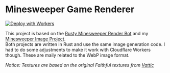 # Minesweeper Game Renderer

[![Deploy with Workers](https://deploy.workers.cloudflare.com/button)](https://deploy.workers.cloudflare.com/?url=https://github.com/Alex1607/workers-ms-render)

This project is based on the [Rusty Minesweeper Render Bot](https://github.com/greeveu/RustyMsRenderBot) and my [Minesweeper Image Project](https://github.com/Alex1607/minesweeper-image).  
Both projects are written in Rust and use the same image generation code. I had to do some adjustments to make it work with Cloudflare Workers though. These are maily related to the WebP image format.

*Notice: Textures are based on the original Faithful textures from [Vattic](https://web.archive.org/web/20150607220656/http://www.minecraftforum.net:80/forums/mapping-and-modding/resource-packs/1223254-faithful-32x32-pack-update-red-cat-clay-1-8)*